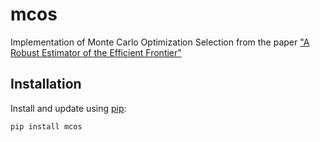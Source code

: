 # mcos
Implementation of Monte Carlo Optimization Selection from the paper ["A Robust Estimator of the Efficient Frontier"](https://papers.ssrn.com/sol3/papers.cfm?abstract_id=3469961)

## Installation
Install and update using [pip](https://pip.pypa.io/en/stable/):
```
pip install mcos
```
